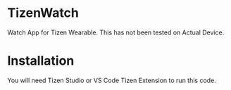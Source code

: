 # TizenWatch
Watch App for Tizen Wearable. This has not been tested on Actual Device.

# Installation
You will need Tizen Studio or VS Code Tizen Extension to run this code.

